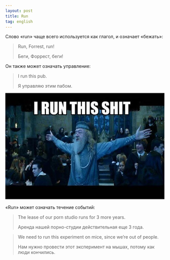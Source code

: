 ```yaml
---
layout: post
title: Run
tag: english
---
```

Слово «run» чаще всего используется как глагол, и означает «бежать»:

> Run, Forrest, run!
>
> Беги, Форрест, беги!

Он также может означать управление:

> I run this pub.
>
> Я управляю этим пабом.

![I run this shit](/images/posts/irunthisshit.jpg)

«Run» может означать течение событий:

> The lease of our porn studio runs for 3 more years.
>
> Аренда нашей порно-студии действительная еще 3 года.

> We need to run this experiment on mice, since we’re out of people.
>
> Нам нужно провести этот эксперимент на мышах, потому как люди кончились.
